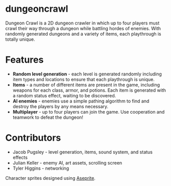 # dungeoncrawl

Dungeon Crawl is a 2D dungeon crawler in which up to four players must crawl their way through a dungeon while battling hordes of enemies. With randomly generated dungeons and a variety of items, each playthrough is totally unique.

# Features

<ul>
  <li><b>Random level generation</b> - each level is generated randomly including item types and locations to ensure that each playthrough is unique. </li>
  
  <li><b>Items</b> - a number of different items are present in the game, including weapons for each class, armor, and potions. Each item is generated with a random status effect, waiting to be discovered.
  </li>
  
  <li><b>AI enemies</b> - enemies use a simple pathing algorithm to find and destroy the players by any means necessary.</li>
  
  <li><b>Multiplayer</b> - up to four players can join the game. Use cooperation and teamwork to defeat the dungeon!</li>
  
</ul>


# Contributors

<ul>
  <li>Jacob Pugsley - level generation, items, sound system, and status effects</li>
  <li>Julian Keller - enemy AI, art assets, scrolling screen</li>
  <li>Tyler Higgins - networking</li>
</ul>

Character sprites designed using <a href="https://www.aseprite.org/">Aseprite</a>.
  
